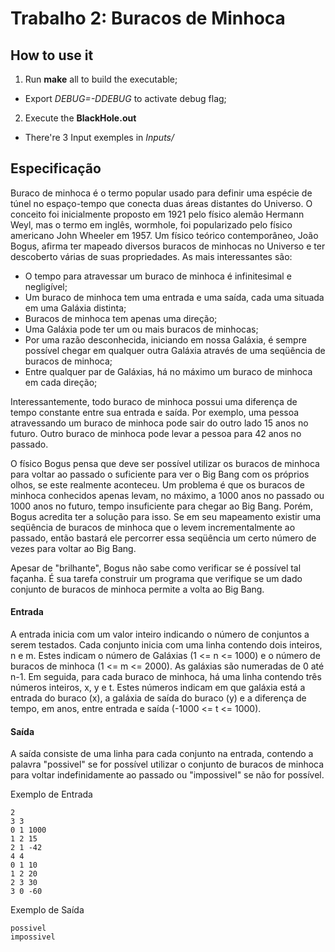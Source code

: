 # Trabalho 2: **Buracos de Minhoca**

## How to use it

 1. Run **make** all to build the executable;  
   - Export *DEBUG=-DDEBUG* to activate debug flag;  
 2. Execute the **BlackHole.out**  
   - There're 3 Input exemples in *Inputs/*

## Especificação
Buraco de minhoca é o termo popular usado para definir uma espécie de túnel no espaço-tempo que conecta duas áreas distantes do Universo. O conceito foi inicialmente proposto em 1921 pelo físico alemão Hermann Weyl, mas o termo em inglês, wormhole, foi popularizado pelo físico americano John Wheeler em 1957. Um físico teórico contemporâneo, João Bogus, afirma ter mapeado diversos buracos de minhocas no Universo e ter descoberto várias de suas propriedades. As mais interessantes são:  

  - O tempo para atravessar um buraco de minhoca é infinitesimal e negligível;  
  - Um buraco de minhoca tem uma entrada e uma saída, cada uma situada em uma Galáxia distinta;  
  - Buracos de minhoca tem apenas uma direção;  
  - Uma Galáxia pode ter um ou mais buracos de minhocas;  
  - Por uma razão desconhecida, iniciando em nossa Galáxia, é sempre possível chegar em qualquer outra Galáxia através de uma seqüência de buracos de minhoca;  
  - Entre qualquer par de Galáxias, há no máximo um buraco de minhoca em cada direção;  

Interessantemente, todo buraco de minhoca possui uma diferença de tempo constante entre sua entrada e saída. Por exemplo, uma pessoa atravessando um buraco de minhoca pode sair do outro lado 15 anos no futuro. Outro buraco de minhoca pode levar a pessoa para 42 anos no passado.  

O físico Bogus pensa que deve ser possível utilizar os buracos de minhoca para voltar ao passado o suficiente para ver o Big Bang com os próprios olhos, se este realmente aconteceu. Um problema é que os buracos de minhoca conhecidos apenas levam, no máximo, a 1000 anos no passado ou 1000 anos no futuro, tempo insuficiente para chegar ao Big Bang. Porém, Bogus acredita ter a solução para isso. Se em seu mapeamento existir uma seqüência de buracos de minhoca que o levem incrementalmente ao passado, então bastará ele percorrer essa seqüência um certo número de vezes para voltar ao Big Bang.  

Apesar de "brilhante", Bogus não sabe como verificar se é possível tal façanha. É sua tarefa construir um programa que verifique se um dado conjunto de buracos de minhoca permite a volta ao Big Bang.  

#### Entrada  

A entrada inicia com um valor inteiro indicando o número de conjuntos a serem testados. Cada conjunto inicia com uma linha contendo dois inteiros, n e m. Estes indicam o número de Galáxias (1 <= n <= 1000) e o número de buracos de minhoca (1 <= m <= 2000). As galáxias são numeradas de 0 até n-1. Em seguida, para cada buraco de minhoca, há uma linha contendo três números inteiros, x, y e t. Estes números indicam em que galáxia está a entrada do buraco (x), a galáxia de saída do buraco (y) e a diferença de tempo, em anos, entre entrada e saída (-1000 <= t <= 1000).  

#### Saída  
A saída consiste de uma linha para cada conjunto na entrada, contendo a palavra "possivel" se for possível utilizar o conjunto de buracos de minhoca para voltar indefinidamente ao passado ou "impossivel" se não for possível.  

Exemplo de Entrada
```
2
3 3
0 1 1000
1 2 15
2 1 -42
4 4
0 1 10
1 2 20
2 3 30
3 0 -60
```

Exemplo de Saída
```
possivel
impossivel
```
